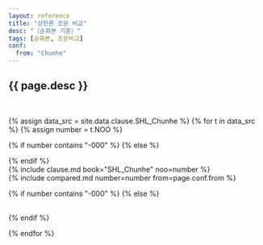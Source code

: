 ```yaml
---
layout: reference
title: "상한론 조문 비교"
desc: "〔순화본 기준〕"
tags: [순화본, 조문비교]
conf:
  from: "Chunhe"
---
```


{{ page.desc }}
--------------------

<br>

{% assign data_src = site.data.clause.SHL_Chunhe %}
{% for t in data_src %}
{% assign number = t.NOO %}

{% if number contains "-000" %}
{% else %}
<div id="{{number}}" class="compare-set">
{% endif %}

<div class="origin" markdown="1">
{% include clause.md book="SHL_Chunhe" noo=number %}
</div>

<div class="compared" markdown="1">
{% include compared.md number=number from=page.conf.from %}
</div>

{% if number contains "-000" %}
{% else %}
</div>
<br>
{% endif %}

{% endfor %}
